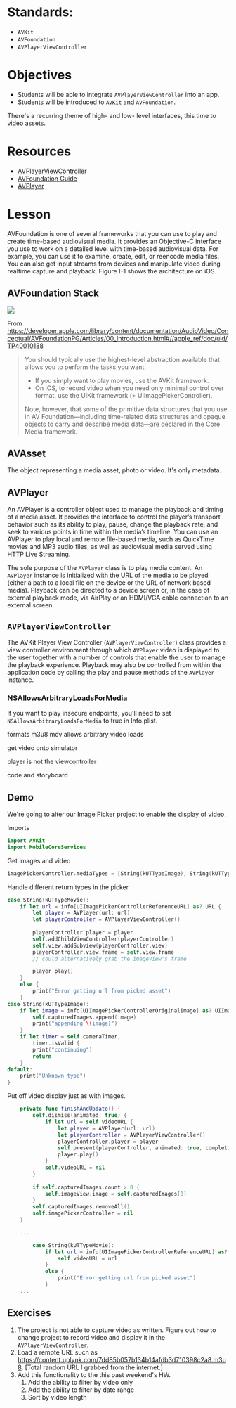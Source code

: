 # Standards:
* ```AVKit```
* ```AVFoundation```
* ```AVPlayerViewController```

# Objectives
* Students will be able to integrate ```AVPlayerViewController``` into an app.
* Students will be introduced to ```AVKit``` and ```AVFoundation```.

There's a recurring theme of high- and low- level interfaces, this time to video assets.

# Resources

* [AVPlayerViewController](https://developer.apple.com/reference/avkit/avplayerviewcontroller)
* [AVFoundation Guide](https://developer.apple.com/library/content/documentation/AudioVideo/Conceptual/AVFoundationPG/Articles/00_Introduction.html#//apple_ref/doc/uid/TP40010188)
* [AVPlayer](https://developer.apple.com/reference/avfoundation/avplayer)


# Lesson

AVFoundation is one of several frameworks that you can use to play and create time-based audiovisual media. It provides an Objective-C interface you use to work on a detailed level with time-based audiovisual data. For example, you can use it to examine, create, edit, or reencode media files. You can also get input streams from devices and manipulate video during realtime capture and playback. Figure I-1 shows the architecture on iOS.

## AVFoundation Stack

![](https://developer.apple.com/library/content/documentation/AudioVideo/Conceptual/AVFoundationPG/Art/frameworksBlockDiagram_2x.png)

From https://developer.apple.com/library/content/documentation/AudioVideo/Conceptual/AVFoundationPG/Articles/00_Introduction.html#//apple_ref/doc/uid/TP40010188

> You should typically use the highest-level abstraction available that allows you to perform the tasks you want.
>
> * If you simply want to play movies, use the AVKit framework.
> * On iOS, to record video when you need only minimal control over format, use the UIKit framework (> UIImagePickerController).
>
> Note, however, that some of the primitive data structures that you use in AV Foundation—including time-related data structures and opaque objects to carry and describe media data—are declared in the Core Media framework.


## AVAsset

The object representing a media asset, photo or video. It's only metadata.

## AVPlayer

An AVPlayer is a controller object used to manage the playback and timing of a media asset. It provides the interface to control the player’s transport behavior such as its ability to play, pause, change the playback rate, and seek to various points in time within the media’s timeline. You can use an AVPlayer to play local and remote file-based media, such as QuickTime movies and MP3 audio files, as well as audiovisual media served using HTTP Live Streaming. 

The sole purpose of the ```AVPlayer``` class is to play media content. An ```AVPlayer``` instance is initialized with the URL of the media to be played (either a path to a local file on the device or the URL of network based media). Playback can be directed to a device screen or, in the case of external playback mode, via AirPlay or an HDMI/VGA cable connection to an external screen.

## ```AVPlayerViewController```

The AVKit Player View Controller (```AVPlayerViewController```) class provides a view controller environment through which ```AVPlayer``` video is displayed to the user together with a number of controls that enable the user to manage the playback experience. Playback may also be controlled from within the application code by calling the play and pause methods of the ```AVPlayer``` instance.


### NSAllowsArbitraryLoadsForMedia

If you want to play insecure endpoints, you'll need to set ```NSAllowsArbitraryLoadsForMedia```
to true in Info.plist.


formats
m3u8
mov
allows arbitrary video loads

get video onto simulator


player is not the viewcontroller

code and storyboard

## Demo

We're going to alter our Image Picker project to enable the display of video.

Imports

```swift
import AVKit
import MobileCoreServices
```

Get images and video

```swift
imagePickerController.mediaTypes = [String(kUTTypeImage), String(kUTTypeMovie)]
```

Handle different return types in the picker.

```swift
case String(kUTTypeMovie):
    if let url = info[UIImagePickerControllerReferenceURL] as? URL {
        let player = AVPlayer(url: url)
        let playerController = AVPlayerViewController()
        
        playerController.player = player
        self.addChildViewController(playerController)
        self.view.addSubview(playerController.view)
        playerController.view.frame = self.view.frame
        // could alternatively grab the imageView's frame

        player.play()
    }
    else {
        print("Error getting url from picked asset")
    }
case String(kUTTypeImage):
    if let image = info[UIImagePickerControllerOriginalImage] as? UIImage {
        self.capturedImages.append(image)
        print("appending \(image)")
    }
    if let timer = self.cameraTimer,
        timer.isValid {
        print("continuing")
        return
    }
default:
    print("Unknown type")
}
```

Put off video display just as with images.

```swift
    private func finishAndUpdate() {
        self.dismiss(animated: true) {
            if let url = self.videoURL {
                let player = AVPlayer(url: url)
                let playerController = AVPlayerViewController()
                playerController.player = player
                self.present(playerController, animated: true, completion: nil)
                player.play()
            }
            self.videoURL = nil
        }
        
        if self.capturedImages.count > 0 {
            self.imageView.image = self.capturedImages[0]
        }
        self.capturedImages.removeAll()
        self.imagePickerController = nil
    }

    ...

        case String(kUTTypeMovie):
            if let url = info[UIImagePickerControllerReferenceURL] as? URL {
                self.videoURL = url
            }
            else {
                print("Error getting url from picked asset")
            }
    ...
```
## Exercises

1. The project is not able to capture video as written. Figure out how to change project to record video and display it in the ```AVPlayerViewController```.
1. Load a remote URL such as https://content.uplynk.com/7dd85b057b134b14afdb3d710398c2a8.m3u8. [Total
    random URL I grabbed from the internet.]
1. Add this functionality to the this past weekend's HW. 
    1. Add the ability to filter by video only
    1. Add the ability to filter by date range
    1. Sort by video length
